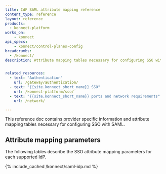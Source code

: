 ```yaml
---
title: IdP SAML attribute mapping reference
content_type: reference
layout: reference
products:
  - konnect-platform
works_on:
    - konnect
api_specs:
    - konnect/control-planes-config
breadcrumbs:
  - /konnect/
description: Attribute mapping tables necessary for configuring SSO with SAML


related_resources:
  - text: "Authentication"
    url: /gateway/authentication/
  - text: "{{site.konnect_short_name}} SSO"
    url: /konnect-platform/sso/
  - text: "{{site.konnect_short_name}} ports and network requirements"
    url: /network/

---
```

This reference doc contains provider specific information and attribute mapping tables necessary for configuring SSO with SAML.


## Attribute mapping parameters

The following tables describe the SSO attribute mapping parameters for each supported IdP.

{% include_cached /konnect/saml-idp.md %}